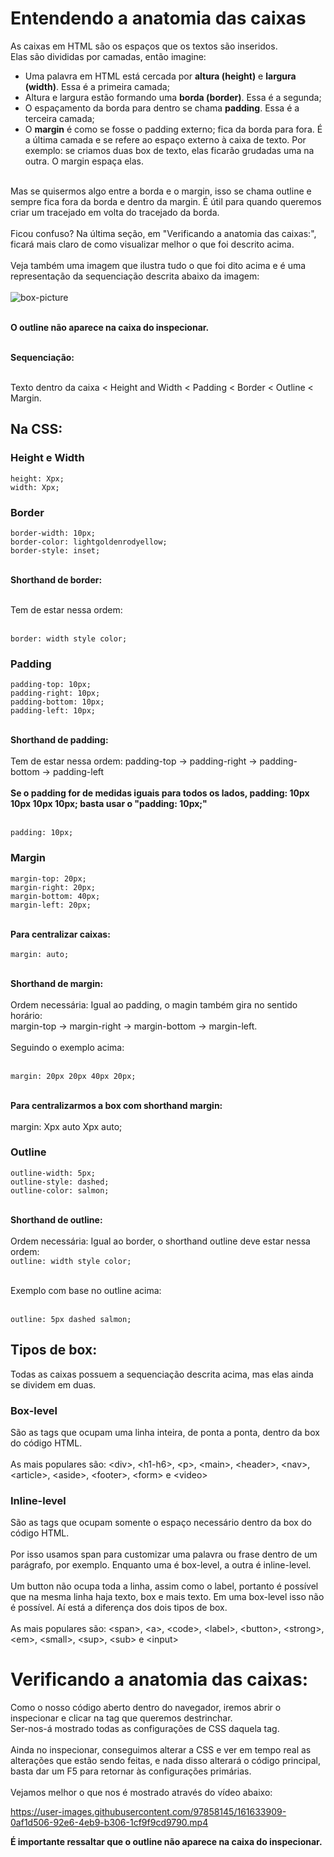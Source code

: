 # Entendendo a anatomia das caixas
 As caixas em HTML são os espaços que os textos são inseridos.<br>
 Elas são divididas por camadas, então imagine:<br>
 * Uma palavra em HTML está cercada por **altura (height)** e **largura (width)**. Essa é a primeira camada;
 * Altura e largura estão formando uma **borda (border)**. Essa é a segunda;
 * O espaçamento da borda para dentro se chama **padding**. Essa é a terceira camada;
 * O **margin** é como se fosse o padding externo; fica da borda para fora. É a última camada e se refere ao espaço externo à caixa de texto. Por exemplo: se criamos duas box de texto, elas ficarão grudadas uma na outra. O margin espaça elas.<br><br>

 Mas se quisermos algo entre a borda e o margin, isso se chama outline e sempre fica fora da borda e dentro da margin. É útil para quando queremos criar um tracejado em volta do tracejado da borda.<br><br>
 Ficou confuso? Na última seção, em "Verificando a anatomia das caixas:", ficará mais claro de como visualizar melhor o que foi descrito acima.<br><br>
 Veja também uma imagem que ilustra tudo o que foi dito acima e é uma representação da sequenciação descrita abaixo da imagem:<br><br>
 ![box-picture](https://user-images.githubusercontent.com/97858145/161633585-43142cbf-d70b-4ebb-8147-cf38a9d20214.png)<br><br>
 
 **O outline não aparece na caixa do inspecionar.**<br><br>

 **Sequenciação:**<br><br>

 Texto dentro da caixa < Height and Width < Padding < Border < Outline < Margin.
 
 ## Na CSS:

  ### Height e Width

   ```height: Xpx;```<br>
   ```width: Xpx;```

  ### Border

   ```border-width: 10px;```<br>
   ```border-color: lightgoldenrodyellow;```<br>
   ```border-style: inset;```<br><br>

   **Shorthand de border:**<br><br>

   Tem de estar nessa ordem:<br><br>

   ```border: width style color;```

  ### Padding

   ```padding-top: 10px;```<br>
   ```padding-right: 10px;```<br>
   ```padding-bottom: 10px;```<br>
   ```padding-left: 10px;```<br><br>

   **Shorthand de padding:**<br><br>
   Tem de estar nessa ordem: padding-top &rightarrow; padding-right &rightarrow; padding-bottom &rightarrow; padding-left<br><br>
   <strong>Se o padding for de medidas iguais para todos os lados, padding: 10px 10px 10px 10px; basta usar o "padding: 10px;"</strong><br><br>

   ```padding: 10px;```

  ### Margin

   ```margin-top: 20px;```<br>
   ```margin-right: 20px;```<br>
   ```margin-bottom: 40px;```<br>
   ```margin-left: 20px;```<br><br>

   **Para centralizar caixas:**<br><br>
   ```margin: auto;```<br><br>

   **Shorthand de margin:**<br><br>
   Ordem necessária: Igual ao padding, o magin também gira no sentido horário:<br>
   margin-top &rightarrow; margin-right &rightarrow; margin-bottom &rightarrow; margin-left.<br><br>
   Seguindo o exemplo acima:<br><br>

   ```margin: 20px 20px 40px 20px;```<br><br>

   **Para centralizarmos a box com shorthand margin:**<br><br>
   margin: Xpx auto Xpx auto;

  ### Outline

   ```outline-width: 5px;```<br>
   ```outline-style: dashed;```<br>
   ```outline-color: salmon;```<br><br>

   **Shorthand de outline:**<br><br>
   Ordem necessária: Igual ao border, o shorthand outline deve estar nessa ordem:<br>
   ```outline: width style color;```<br><br>

   Exemplo com base no outline acima:<br><br>

   ```outline: 5px dashed salmon;```

 ## Tipos de box:
  Todas as caixas possuem a sequenciação descrita acima, mas elas ainda se dividem em duas.
  ### Box-level
   São as tags que ocupam uma linha inteira, de ponta a ponta, dentro da box do código HTML.<br><br>
   As mais populares são: &lt;div&gt;, &lt;h1-h6&gt;, &lt;p&gt;, &lt;main&gt;, &lt;header&gt;, &lt;nav&gt;, &lt;article&gt;, &lt;aside&gt;, &lt;footer&gt;, &lt;form&gt; e &lt;video&gt;
  ### Inline-level
   São as tags que ocupam somente o espaço necessário dentro da box do código HTML.<br><br>
   Por isso usamos span para customizar uma palavra ou frase dentro de um parágrafo, por exemplo. Enquanto uma é box-level, a outra é inline-level.<br><br>
   Um button não ocupa toda a linha, assim como o label, portanto é possível que na mesma linha haja texto, box e mais texto. Em uma box-level isso não é possível. Aí está a diferença dos dois tipos de box.<br><br>
   As mais populares são: &lt;span&gt;, &lt;a&gt;, &lt;code&gt;, &lt;label&gt;, &lt;button&gt;, &lt;strong&gt;, &lt;em&gt;, &lt;small&gt;, &lt;sup&gt;, &lt;sub&gt; e &lt;input&gt;

# Verificando a anatomia das caixas:
 Como o nosso código aberto dentro do navegador, iremos abrir o inspecionar e clicar na tag que queremos destrinchar.<br>
 Ser-nos-á mostrado todas as configurações de CSS daquela tag.<br><br>
 Ainda no inspecionar, conseguimos alterar a CSS e ver em tempo real as alterações que estão sendo feitas, e nada disso alterará o código principal, basta dar um F5 para retornar às configurações primárias.<br><br>
 Vejamos melhor o que nos é mostrado através do vídeo abaixo:
 

https://user-images.githubusercontent.com/97858145/161633909-0af1d506-92e6-4eb9-b306-1cf9f9cd9790.mp4


 **É importante ressaltar que o outline não aparece na caixa do inspecionar.**

